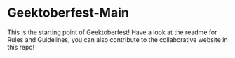 # Geektoberfest-Main
This is the starting point of Geektoberfest! Have a look at the readme for Rules and Guidelines, you can also contribute to the collaborative website in this repo!

